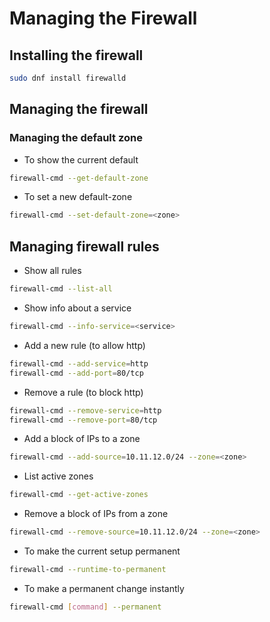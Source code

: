 # Managing the Firewall

## Installing the firewall

```bash
sudo dnf install firewalld
```

## Managing the firewall

### Managing the default zone

- To show the current default

```bash
firewall-cmd --get-default-zone
```

- To set a new default-zone

```bash
firewall-cmd --set-default-zone=<zone>
```

## Managing firewall rules

- Show all rules
```bash
firewall-cmd --list-all
```

- Show info about a service
```bash
firewall-cmd --info-service=<service>
```

- Add a new rule (to allow http)
```bash
firewall-cmd --add-service=http
firewall-cmd --add-port=80/tcp
```

- Remove a rule (to block http)
```bash
firewall-cmd --remove-service=http
firewall-cmd --remove-port=80/tcp
```

- Add a block of IPs to a zone
```bash
firewall-cmd --add-source=10.11.12.0/24 --zone=<zone>
```

- List active zones
```bash
firewall-cmd --get-active-zones
```

- Remove a block of IPs from a zone
```bash
firewall-cmd --remove-source=10.11.12.0/24 --zone=<zone>
```

- To make the current setup permanent
```bash
firewall-cmd --runtime-to-permanent
```

- To make a permanent change instantly
```bash
firewall-cmd [command] --permanent
```
